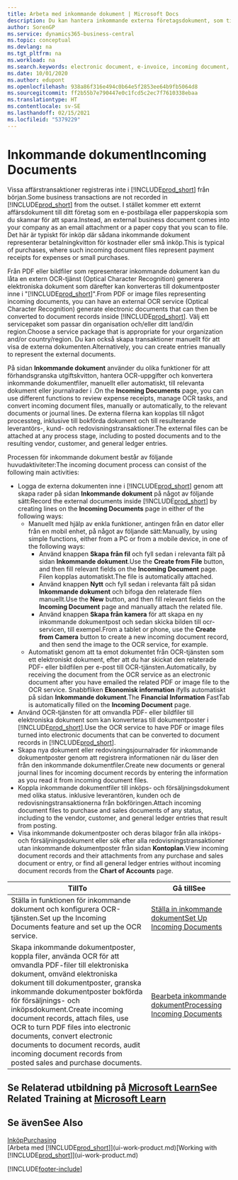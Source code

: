 ```yaml
---
title: Arbeta med inkommande dokument | Microsoft Docs
description: Du kan hantera inkommande externa företagsdokument, som till exempel betalningsinleveranser eller PDF-filer, hantera OCR-uppgifter och konvertera filer till elektroniska dokument och poster.
author: SorenGP
ms.service: dynamics365-business-central
ms.topic: conceptual
ms.devlang: na
ms.tgt_pltfrm: na
ms.workload: na
ms.search.keywords: electronic document, e-invoice, incoming document, OCR, ecommerce, document exchange, import invoice
ms.date: 10/01/2020
ms.author: edupont
ms.openlocfilehash: 938a86f316e494c0b64e5f2853ee64b9fb5064d8
ms.sourcegitcommit: ff2b55b7e790447e0c1fcd5c2ec7f7610338ebaa
ms.translationtype: HT
ms.contentlocale: sv-SE
ms.lasthandoff: 02/15/2021
ms.locfileid: "5379229"
---
```

# <a name="incoming-documents"></a><span data-ttu-id="665f5-103">Inkommande dokument</span><span class="sxs-lookup"><span data-stu-id="665f5-103">Incoming Documents</span></span>

<span data-ttu-id="665f5-104">Vissa affärstransaktioner registreras inte i [!INCLUDE[prod_short](includes/prod_short.md)] från början.</span><span class="sxs-lookup"><span data-stu-id="665f5-104">Some business transactions are not recorded in [!INCLUDE[prod_short](includes/prod_short.md)] from the outset.</span></span> <span data-ttu-id="665f5-105">I stället kommer ett externt affärsdokument till ditt företag som en e-postbilaga eller papperskopia som du skannar för att spara.</span><span class="sxs-lookup"><span data-stu-id="665f5-105">Instead, an external business document comes into your company as an email attachment or a paper copy that you scan to file.</span></span> <span data-ttu-id="665f5-106">Det här är typiskt för inköp där sådana inkommande dokument representerar betalningkvitton för kostnader eller små inköp.</span><span class="sxs-lookup"><span data-stu-id="665f5-106">This is typical of purchases, where such incoming document files represent payment receipts for expenses or small purchases.</span></span>

<span data-ttu-id="665f5-107">Från PDF eller bildfiler som representerar inkommande dokument kan du låta en extern OCR-tjänst (Optical Character Recognition) generera elektroniska dokument som därefter kan konverteras till dokumentposter inne i "[!INCLUDE[prod_short](includes/prod_short.md)]".</span><span class="sxs-lookup"><span data-stu-id="665f5-107">From PDF or image files representing incoming documents, you can have an external OCR service (Optical Character Recognition) generate electronic documents that can then be converted to document records inside [!INCLUDE[prod_short](includes/prod_short.md)].</span></span> <span data-ttu-id="665f5-108">Välj ett servicepaket som passar din organisation och/eller ditt land/din region.</span><span class="sxs-lookup"><span data-stu-id="665f5-108">Choose a service package that is appropriate for your organization and/or country/region.</span></span> <span data-ttu-id="665f5-109">Du kan också skapa transaktioner manuellt för att visa de externa dokumenten.</span><span class="sxs-lookup"><span data-stu-id="665f5-109">Alternatively, you can create entries manually to represent the external documents.</span></span>  

<span data-ttu-id="665f5-110">På sidan **Inkommande dokument** använder du olika funktioner för att förhandsgranska utgiftskvitton, hantera OCR-uppgifter och konvertera inkommande dokumentfiler, manuellt eller automatiskt, till relevanta dokument eller journalrader i .</span><span class="sxs-lookup"><span data-stu-id="665f5-110">On the **Incoming Documents** page, you can use different functions to review expense receipts, manage OCR tasks, and convert incoming document files, manually or automatically, to the relevant documents or journal lines.</span></span> <span data-ttu-id="665f5-111">De externa filerna kan kopplas till något processteg, inklusive till bokförda dokument och till resulterande leverantörs-, kund- och redovisningstransaktioner.</span><span class="sxs-lookup"><span data-stu-id="665f5-111">The external files can be attached at any process stage, including to posted documents and to the resulting vendor, customer, and general ledger entries.</span></span>

<span data-ttu-id="665f5-112">Processen för inkommande dokument består av följande huvudaktiviteter:</span><span class="sxs-lookup"><span data-stu-id="665f5-112">The incoming document process can consist of the following main activities:</span></span>

* <span data-ttu-id="665f5-113">Logga de externa dokumenten inne i [!INCLUDE[prod_short](includes/prod_short.md)] genom att skapa rader på sidan **Inkommande dokument** på något av följande sätt:</span><span class="sxs-lookup"><span data-stu-id="665f5-113">Record the external documents inside [!INCLUDE[prod_short](includes/prod_short.md)] by creating lines on the **Incoming Documents** page in either of the following ways:</span></span>
  * <span data-ttu-id="665f5-114">Manuellt med hjälp av enkla funktioner, antingen från en dator eller från en mobil enhet, på något av följande sätt:</span><span class="sxs-lookup"><span data-stu-id="665f5-114">Manually, by using simple functions, either from a PC or from a mobile device, in one of the following ways:</span></span>
    * <span data-ttu-id="665f5-115">Använd knappen **Skapa från fil** och fyll sedan i relevanta fält på sidan **Inkommande dokument**.</span><span class="sxs-lookup"><span data-stu-id="665f5-115">Use the **Create from File** button, and then fill relevant fields on the **Incoming Document** page.</span></span> <span data-ttu-id="665f5-116">Filen kopplas automatiskt.</span><span class="sxs-lookup"><span data-stu-id="665f5-116">The file is automatically attached.</span></span>  
    * <span data-ttu-id="665f5-117">Använd knappen **Nytt** och fyll sedan i relevanta fält på sidan **Inkommande dokument** och bifoga den relaterade filen manuellt.</span><span class="sxs-lookup"><span data-stu-id="665f5-117">Use the **New** button, and then fill relevant fields on the **Incoming Document** page and manually attach the related file.</span></span>
    * <span data-ttu-id="665f5-118">Använd knappen **Skapa från kamera** för att skapa en ny inkommande dokumentpost och sedan skicka bilden till ocr-servicen, till exempel.</span><span class="sxs-lookup"><span data-stu-id="665f5-118">From a tablet or phone, use the **Create from Camera** button to create a new incoming document record, and then send the image to the OCR service, for example.</span></span>
  * <span data-ttu-id="665f5-119">Automatiskt genom att ta emot dokumentet från OCR-tjänsten som ett elektroniskt dokument, efter att du har skickat den relaterade PDF- eller bildfilen per e-post till OCR-tjänsten.</span><span class="sxs-lookup"><span data-stu-id="665f5-119">Automatically, by receiving the document from the OCR service as an electronic document after you have emailed the related PDF or image file to the OCR service.</span></span> <span data-ttu-id="665f5-120">Snabbfliken **Ekonomisk information** ifylls automatiskt på sidan **Inkommande dokument**.</span><span class="sxs-lookup"><span data-stu-id="665f5-120">The **Financial Information** FastTab is automatically filled on the **Incoming Document** page.</span></span>
* <span data-ttu-id="665f5-121">Använd OCR-tjänsten för att omvandla PDF- eller bildfiler till elektroniska dokument som kan konverteras till dokumentposter i [!INCLUDE[prod_short](includes/prod_short.md)].</span><span class="sxs-lookup"><span data-stu-id="665f5-121">Use the OCR service to have PDF or image files turned into electronic documents that can be converted to document records in [!INCLUDE[prod_short](includes/prod_short.md)].</span></span>
* <span data-ttu-id="665f5-122">Skapa nya dokument eller redovisningsjournalrader för inkommande dokumentposter genom att registrera informationen när du läser den från den inkommande dokumentfiler.</span><span class="sxs-lookup"><span data-stu-id="665f5-122">Create new documents or general journal lines for incoming document records by entering the information as you read it from incoming document files.</span></span>
* <span data-ttu-id="665f5-123">Koppla inkommande dokumentfiler till inköps- och försäljningsdokument med olika status. inklusive leverantören, kunden och de redovisningstransaktionerna från bokföringen.</span><span class="sxs-lookup"><span data-stu-id="665f5-123">Attach incoming document files to purchase and sales documents of any status, including to the vendor, customer, and general ledger entries that result from posting.</span></span>
* <span data-ttu-id="665f5-124">Visa inkommande dokumentposter och deras bilagor från alla inköps- och försäljningsdokument eller sök efter alla redovisningstransaktioner utan inkommande dokumentposter från sidan **Kontoplan**.</span><span class="sxs-lookup"><span data-stu-id="665f5-124">View incoming document records and their attachments from any purchase and sales document or entry, or find all general ledger entries without incoming document records from the **Chart of Accounts** page.</span></span>

| <span data-ttu-id="665f5-125">Till</span><span class="sxs-lookup"><span data-stu-id="665f5-125">To</span></span> | <span data-ttu-id="665f5-126">Gå till</span><span class="sxs-lookup"><span data-stu-id="665f5-126">See</span></span> |
| --- | --- |
| <span data-ttu-id="665f5-127">Ställa in funktionen för inkommande dokument och konfigurera OCR-tjänsten.</span><span class="sxs-lookup"><span data-stu-id="665f5-127">Set up the Incoming Documents feature and set up the OCR service.</span></span> |[<span data-ttu-id="665f5-128">Ställa in inkommande dokument</span><span class="sxs-lookup"><span data-stu-id="665f5-128">Set Up Incoming Documents</span></span>](across-how-setup-income-documents.md) |
| <span data-ttu-id="665f5-129">Skapa inkommande dokumentposter, koppla filer, använda OCR för att omvandla PDF-filer till elektroniska dokument, omvänd elektroniska dokument till dokumentposter, granska inkommande dokumentposter bokförda för försäljnings- och inköpsdokument.</span><span class="sxs-lookup"><span data-stu-id="665f5-129">Create incoming document records, attach files, use OCR to turn PDF files into electronic documents, convert electronic documents to document records, audit incoming document records from posted sales and purchase documents.</span></span> |[<span data-ttu-id="665f5-130">Bearbeta inkommande dokument</span><span class="sxs-lookup"><span data-stu-id="665f5-130">Processing Incoming Documents</span></span>](across-process-income-documents.md) |

## <a name="see-related-training-at-microsoft-learn"></a><span data-ttu-id="665f5-131">Se Relaterad utbildning på [Microsoft Learn](/learn/modules/incoming-documents-dynamics-365-business-central/index)</span><span class="sxs-lookup"><span data-stu-id="665f5-131">See Related Training at [Microsoft Learn](/learn/modules/incoming-documents-dynamics-365-business-central/index)</span></span>

## <a name="see-also"></a><span data-ttu-id="665f5-132">Se även</span><span class="sxs-lookup"><span data-stu-id="665f5-132">See Also</span></span>

[<span data-ttu-id="665f5-133">Inköp</span><span class="sxs-lookup"><span data-stu-id="665f5-133">Purchasing</span></span>](purchasing-manage-purchasing.md)  
<span data-ttu-id="665f5-134">[Arbeta med [!INCLUDE[prod_short](includes/prod_short.md)]](ui-work-product.md)</span><span class="sxs-lookup"><span data-stu-id="665f5-134">[Working with [!INCLUDE[prod_short](includes/prod_short.md)]](ui-work-product.md)</span></span>  


[!INCLUDE[footer-include](includes/footer-banner.md)]